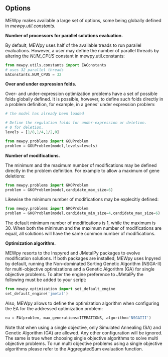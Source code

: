 ## Options



MEWpy makes available a large set of options, some being globally defined in *mewpy.util.constants*.



**Number of processors for parallel solutions evaluation.**

By default, MEWpy uses half of the available treads to run parallel evaluations.  However, a user may define the number of parallel threads by altering the *NUM_CPUS* constant in mewpy.util.constants:

```python
from mewpy.utils.constants import EAConstants
# uses 32 parallel threads
EAConstants.NUM_CPUS = 32
```



**Over and under expression folds.**

Over- and under-expression optimization problems have a set of possible folds globally defined. It is possible, however, to define such folds directly in a problem definition, for example, in a genes' under expression problem:

```python
# the model has already been loaded

# Define the regulation folds for under-expression or deletion.
# 0 for deletion.
levels = [1/8,1/4,1/2,0]

from mewpy.problems import GOUProblem
problem = GOUProblem(model,levels=levels)
```



**Number of modifications.**

The minimum and the maximum number of modifications may be defined directly in the problem definition. For example to allow a maximum of  gene deletions:

```python
from mewpy.problems import GKOProblem
problem = GKOProblem(model,candidate_max_size=6)
```

Likewise the minimum number of modifications may be explecitly defined:

```python
from mewpy.problems import GKOProblem
problem = GKOProblem(model,candidate_min_size=4,candidate_max_size=6)
```

The default minimum number of modifications is 1, while the maximum is 30. When both the minimum and the maximum number of modifications are equal, all solutions will have the same common number of modifications.

**Optimization algorithm.**

MEWpy resorts to the Inspyred and JMetalPy packages to evolve modification solutions. If both packages are installed, MEWpy uses Inpyred by default, running the Non-dominated Sorting Genetic Algorithm (NSGA-II) for multi-objective optimizations and a Genetic Algorithm (GA) for single objective problems. To alter the engine preference to JMetalPy the following must be added to your script:

```python
from mewpy.optimization import set_default_engine
set_default_engine('jmetal')
```

Also, MEWpy allows to define the optimization algorithm when configuring the EA for the addressed optimization problem:

```python
ea = EA(problem, max_generations=ITERATIONS, algorithm='NSGAIII')
```

Note that when using a single objective, only Simulated Annealing (SA) and Genetic Algorithm (GA) are allowed. Any other configuration will be ignored. The same is true when choosing single objective algorithms to solve multi objective problems. To run multi objective problems using a single objective algorithms please refer to the AggregatedSum evaluation function.